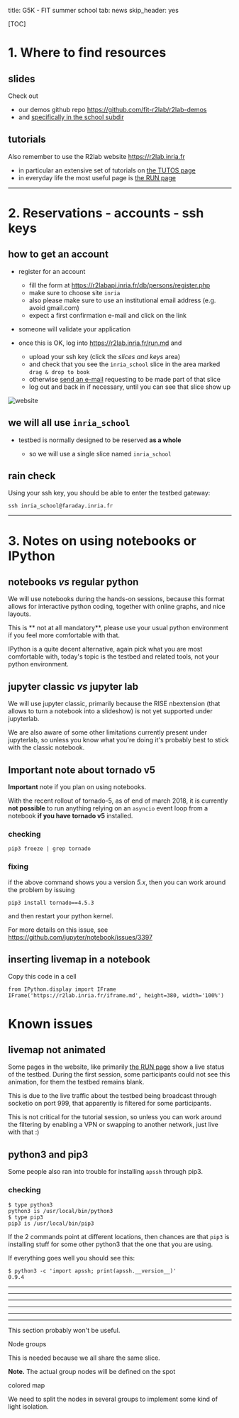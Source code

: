 title: G5K - FIT summer school
tab: news
skip_header: yes

[TOC]

# 1. Where to find resources

## slides

Check out

* our demos github repo <https://github.com/fit-r2lab/r2lab-demos>
* and [specifically in the school subdir](https://github.com/fit-r2lab/r2lab-demos/tree/master/school)


## tutorials

Also remember to use the R2lab website <https://r2lab.inria.fr>

* in particular an extensive set of tutorials on [the TUTOS page](/tutorial.md)
* in everyday life the most useful page is [the RUN page](/run.md)

*****

# 2. Reservations - accounts - ssh keys

## how to get an account

* register for an account

  * fill the form at <https://r2labapi.inria.fr/db/persons/register.php>
  * make sure to choose site `inria`
  * also please make sure to use an institutional email address (e.g. avoid gmail.com)
  * expect a first confirmation e-mail and click on the link

* someone will validate your application

* once this is OK, log into <https://r2lab.inria.fr/run.md> and

  * upload your ssh key (click the *slices and keys* area)
  * and check that you see the `inria_school` slice in the area marked `drag & drop to book`
  * otherwise [send an e-mail](mailto:thierry.parmentelat@inria.fr) requesting to be made part of that slice
  * log out and back in if necessary, until you can see that slice show up

![website](raw/screenshots/school.png)

## we will all use `inria_school`

* testbed is normally designed to be reserved **as a whole**

  * so we will use a single slice named `inria_school`

## rain check

Using your ssh key, you should be able to enter the testbed gateway:

```
ssh inria_school@faraday.inria.fr
```

*****

# 3. Notes on using notebooks or IPython

## notebooks *vs* regular python

We will use notebooks during the hands-on sessions, because this format allows
for interactive python coding, together with online graphs, and nice layouts.

This is ** not at all mandatory**,
please use your usual python environment if you feel more comfortable with that.

IPython is a quite decent alternative, again pick what you are most
comfortable with, today's topic is the testbed and related tools,
not your python environment.

## jupyter classic *vs* jupyter lab

We will use jupyter classic, primarily because the RISE nbextension (that allows
to turn a notebook into a slideshow) is not yet supported under jupyterlab.

We are also aware of some other limitations currently present under jupyterlab, so
unless you know what you're doing it's probably best to stick with the classic
notebook.

## **Important** note about tornado v5

**Important** note if you plan on using notebooks.

With the recent rollout of tornado-5, as of end of march 2018, it is
currently **not possible** to run anything relying on an `asyncio`
event loop from a notebook **if you have tornado v5** installed.

### checking

    pip3 freeze | grep tornado

### fixing

if the above command shows you a version *5.x*, then you can work around the problem by issuing

    pip3 install tornado==4.5.3

and then restart your python kernel.

For more details on this issue, see <https://github.com/jupyter/notebook/issues/3397>

## inserting livemap in a notebook

Copy this code in a cell

    from IPython.display import IFrame
    IFrame('https://r2lab.inria.fr/iframe.md', height=380, width='100%')


# Known issues

## livemap not animated

Some pages in the website, like primarily [the RUN page](/run.md) show a
live status of the testbed.
During the first session, some participants could not see this animation,
for them the testbed remains blank.

This is due to the live traffic about the testbed being broadcast
through socketio on port 999, that apparently is filtered for some participants.

This is not critical for the tutorial session, so unless you can work around
the filtering by enabling a VPN or swapping to another network, just live with that :)


## python3 and pip3

Some people also ran into trouble for installing `apssh` through pip3.

### checking

    $ type python3
    python3 is /usr/local/bin/python3
    $ type pip3
    pip3 is /usr/local/bin/pip3


If the 2 commands point at different locations, then chances are that `pip3`
is installing stuff for some other python3 that the one that you are using.

If everything goes well you should see this:

    $ python3 -c 'import apssh; print(apssh.__version__)'
    0.9.4




*****
*****
*****
*****
*****
*****

This section probably won't be useful.

Node groups

This is needed because we all share the same slice.

**Note.** The actual group nodes will be defined on the spot

colored map

We need to split the nodes in several groups to implement some kind of light isolation.

<div class="container">
<div class="row">
<div class="col-md-7" id="livemap_container"></div>
<div class="col-md-5" id="colortable_container"></div>
</div>
</div>

<script type="text/javascript" src="/assets/r2lab/livemap.js"></script>
<style type="text/css"> @import url("/assets/r2lab/livemap.css"); </style>
<script type="text/javascript" src="/assets/r2lab/colormap.js"></script>
<style type="text/css"> @import url("/assets/r2lab/colormap.css"); </style>
<script>

    let groups5 = [
        [1,  7, 13, 19, 27, 33, 35, 37],
        [2,  9, 11, 18, 23, 28 ,36],
        [3, 10, 12, 16, 21, 29, 31],
        [4,  6, 14, 20, 25, 26, 34],
        [5, 8, 15, 17, 22, 24 ,30, 32],
    ];

    let groups6 = [
        [1, 7, 15, 22, 29, 35],
        [2, 8, 14, 16, 24, 26, 33],
        [3, 9, 13, 20, 28, 37],
        [4, 10, 12, 21, 27, 34],
        [5, 11, 17, 23, 25, 32],
        [6, 18, 19, 30, 31, 36],
    ];

    let colors = [
        "#FF1F2080",
        "#00E0DF80",
        "#FF5FC080",
        "#3030A380",
        "#00A40080",
        "#FFBA3F80",
        "#616F6F80",
        "rgba(171, 152, 149, .5)",
        "rgba(83, 45, 59, .5)",
        "rgba(205, 102, 146, .5)",
        "rgba(247, 202, 201, .5)",
        "rgba(164, 158, 157, .5)",
    ];

    // let colormap = new ColorMap(37).handpick(colors, groups6);
    let colormap = new ColorMap(37).cyclic(colors, 12);

    let ratio = .72;

    // override livemap default settings
    Object.assign(livemap_options, {
        ratio : ratio,
        margin_x : 10/ratio,
        margin_y : 10/ratio,
        colormap : colormap,

//    debug : true,
   });

   $(function() { colormap.colortable(); });

</script>
